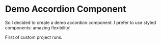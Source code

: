# Demo Accordion Component

So I decided to create a demo accordion component.
I prefer to use styled components: amazing flexibility!

First of custom project runs.
